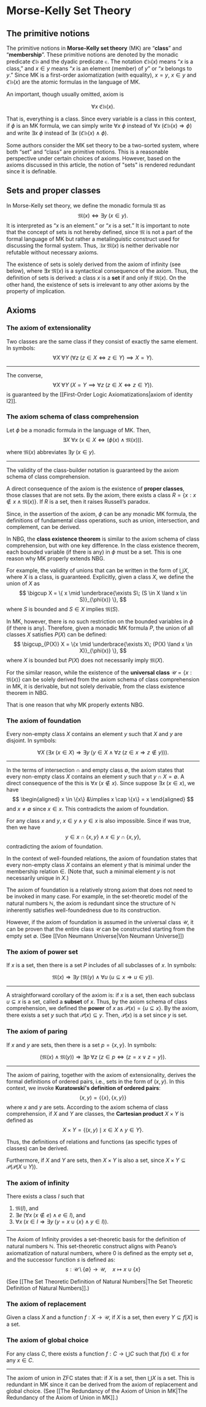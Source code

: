 # Morse-Kelly Set Theory


## The primitive notions

The primitive notions in **Morse-Kelly set theory** (MK) are “**class**” and “**membership**”. These primitive notions are denoted by the monadic predicate $\mathfrak{Cls}$ and the dyadic predicate $\in$. The notation $\mathfrak{Cls}(x)$ means “$x$ is a class,” and $x \in y$ means “$x$ is an element (member) of $y$” or “$x$ belongs to $y$.” Since MK is a first-order axiomatization (with equality), $x = y$, $x \in y$ and $\mathfrak{Cls} (x)$ are the atomic formulas in the language of MK.

An important, though usually omitted, axiom is

$$
\forall x\; \mathfrak{Cls}(x).
$$

That is, everything is a class. Since every variable is a class in this context, if $\phi$ is an MK formula, we can simply write $\forall x \; \phi$ instead of $\forall x \; (\mathfrak{Cls}(x) \Rightarrow \phi)$ and write $\exists x \; \phi$ instead of $\exists x\; (\mathfrak{Cls}(x) \land \phi)$.

Some authors consider the MK set theory to be a two-sorted system, where both “set” and “class” are primitive notions. This is a reasonable perspective under certain choices of axioms. However, based on the axioms discussed in this article, the notion of "sets" is rendered redundant since it is definable.

## Sets and proper classes

In Morse-Kelly set theory, we define the monadic formula $\mathfrak{M}$ as
$$
\mathfrak{M}(x) \iff \exists y\; (x \in y).
$$
It is interpreted as “$x$ is an element.” or “$x$ is a set.” It is important to note that the concept of sets is not hereby defined, since $\mathfrak{M}$ is not a part of the formal language of MK but rather a metalinguistic construct used for discussing the formal system. Thus, $\exists x \; \mathfrak{M}(x)$ is neither derivable nor refutable without necessary axioms.

The existence of sets is solely derived from the axiom of infinity (see below), where $\exists x\; \mathfrak{M}(x)$ is a syntactical consequence of the axiom. Thus, the definition of sets is derived: a class $x$ is a **set** if and only if $\mathfrak{M}(x)$. On the other hand, the existence of sets is irrelevant to any other axioms by the property of implication.

## Axioms

### The axiom of extensionality

Two classes are the same class if they consist of exactly the same element. In symbols:
$$
\forall X\; \forall Y\; (\forall z \; (z \in X \Leftrightarrow z \in Y) \implies X = Y).
$$

<hr>

The converse,
$$
\forall X\; \forall Y\; (X = Y \implies \forall z \; (z \in X \Leftrightarrow z \in Y)).
$$
is guaranteed by the [[First-Order Logic Axiomatizations|axiom of identity I2]].

### The axiom schema of class comprehension

Let $\phi$ be a monadic formula in the language of MK. Then,
$$
\exists X\; \forall x\; (x \in X \iff (\phi(x) \land \mathfrak{M}(x))).
$$

where $\mathfrak{M}(x)$ abbreviates $\exists y\; (x \in y)$.

<hr>

The validity of the class-builder notation is guaranteed by the axiom schema of class comprehension.

A direct consequence of the axiom is the existence of **proper classes**, those classes that are not sets. By the axiom, there exists a class $R = \{x: x \notin x \land \mathfrak{M}(x)\}$. If $R$ is a set, then it raises Russell’s paradox.

Since, in the assertion of the axiom, $\phi$ can be any monadic MK formula, the definitions of fundamental class operations, such as union, intersection, and complement, can be derived.

In NBG, the **class existence theorem** is similar to the axiom schema of class comprehension, but with one key difference. In the class existence theorem, each bounded variable (if there is any) in $\phi$ must be a set. This is one reason why MK properly extends NBG.

For example, the validity of unions that can be written in the form of $\bigcup X$, where $X$ is a class, is guaranteed. Explicitly, given a class $X$, we define the union of $X$ as
$$
\bigcup X = \{ x \mid \underbrace{\exists S\; (S \in X \land x \in S)}_{\phi(x)} \},
$$
where $S$ is bounded and $S \in X$ implies $\mathfrak{M}(S)$.

In MK, however, there is no such restriction on the bounded variables in $\phi$ (if there is any). Therefore, given a monadic MK formula $P$, the union of all classes $X$ satisfies $P(X)$ can be defined:
$$
\bigcup_{P(X)} X = \{x \mid \underbrace{\exists X\; (P(X) \land x \in X)}_{\phi(x)} \},
$$
where $X$ is bounded but $P(X)$ does not necessarily imply $\mathfrak{M}(X)$.

For the similar reason, while the existence of the **universal class** $\mathscr{U} = \{ x : \mathfrak{M}(x) \}$ can be solely derived from the axiom schema of class comprehension in MK, it is derivable, but not solely derivable, from the class existence theorem in NBG.

That is one reason that why MK properly extents NBG.


### The axiom of foundation

Every non-empty class $X$ contains an element $y$ such that $X$ and $y$ are disjoint. In symbols:

$$
\forall X\; (\exists x \; (x \in X) \Rightarrow \exists y\; (y \in X \land \forall z\; (z \in x \Rightarrow z \notin y))).
$$

<hr>

In the terms of intersection $\cap$ and empty class $\emptyset$, the axiom states that every non-empty class $X$ contains an element $y$ such that $y \cap X = \emptyset$. A direct consequence of the this is $\forall x\; (x \notin x)$. Since suppose $\exists x \; (x \in x)$, we have
$$
\begin{aligned}
x \in \{x\} &\implies x \cap \{x\} = x
\end{aligned}
$$
and $x \ne \emptyset$ since $x \in x$. This contradicts the axiom of foundation.

For any class $x$ and $y$, $x \in y \land y \in x$ is also impossible. Since if was true, then we have
$$
y \in x \cap \{x,y\} \land x \in y \cap \{x,y\},
$$
contradicting the axiom of foundation.

In the context of well-founded relations, the axiom of foundation states that every non-empty class $X$ contains an element $y$ that is minimal under the membership relation $\in$. (Note that, such a minimal element $y$ is not necessarily unique in $X$.)

The axiom of foundation is a relatively strong axiom that does not need to be invoked in many case. For example, in the set-theoretic model of the natural numbers $\mathbb{N}$, the axiom is redundant since the structure of $\mathbb{N}$ inherently satisfies well-foundedness due to its construction.

However, if the axiom of foundation is assumed in the universal class $\mathscr{U}$, it can be proven that the entire class $\mathscr{U}$ can be constructed starting from the empty set $\emptyset$. (See [[Von Neumann Universe|Von Neumann Universe]])


### The axiom of power set

If $x$ is a set, then there is a set $P$ includes of all subclasses of $x$. In symbols:

$$
\mathfrak{M}(x) \Rightarrow \exists y\; (\mathfrak{M}(y) \land \forall u\; (u \subseteq x \Rightarrow u \in y)).
$$

<hr>

A straightforward corollary of the axiom is: if $x$ is a set, then each subclass $u \subseteq x$ is a set, called a **subset** of $x$. Thus, by the axiom schema of class comprehension, we defined the **power** of $x$ as $\mathcal P(x) = \{ u \subseteq x \}$. By the axiom, there exists a set $y$ such that $\mathcal P(x) \subseteq y$. Then, $\mathcal P(x)$ is a set since $y$ is set.

### The axiom of paring
If $x$ and $y$ are sets, then there is a set $p = \{x,y\}$. In symbols:

$$
(\mathfrak{M}(x) \land \mathfrak{M}(y)) \Rightarrow \exists p \; \forall z\; (z \in p \Leftrightarrow (z = x \lor z = y)).
$$

<hr>

The axiom of pairing, together with the axiom of extensionality, derives the formal definitions of ordered pairs, i.e., sets in the form of $(x,y)$. In this context, we invoke **Kuratowski's definition of ordered pairs**:
$$
(x,y) = \{ \{x\}, \{x,y\} \}
$$
where $x$ and $y$ are sets. According to the axiom schema of class comprehension, if $X$ and $Y$ are classes, the **Cartesian product** $X \times Y$ is defined as
$$
X \times Y = \{ (x,y) \mid x \in X \land y \in Y \}.
$$

Thus, the definitions of relations and functions (as specific types of classes) can be derived.

Furthermore, if $X$ and $Y$ are sets, then $X \times Y$ is also a set, since $X \times Y \subseteq \mathcal{P}(\mathcal{P}(X \cup Y))$.

### The axiom of infinity 

There exists a class $I$ such that
1. $\mathfrak{M}(I)$, and
2. $\exists e\; (\forall x\; (x \notin e) \land e \in I )$, and
3. $\forall x\; (x \in I \Rightarrow \exists y\; (y = x \cup \{x\} \land y \in I))$.

<hr>

The Axiom of Infinity provides a set-theoretic basis for the definition of natural numbers $\mathbb{N}$. This set-theoretic construct aligns with Peano’s axiomatization of natural numbers, where $0$ is defined as the empty set $\emptyset$, and the successor function $s$ is defined as:
$$
s: \mathscr{U} \setminus \{\emptyset\} \to \mathscr{U}, \quad x \mapsto x \cup \{x\}
$$

(See [[The Set Theoretic Definition of Natural Numbers|The Set Theoretic Definition of Natural Numbers]].)

### The axiom of replacement

Given a class $X$ and a function $f : X \to \mathscr U$, if $X$ is a set, then every $Y \subseteq f[X]$ is a set.

### The axiom of global choice

For any class $C$, there exists a function $f: C \to \bigcup C$ such that $f(x) \in x$ for any $x \in C$.

<hr>

The axiom of union in ZFC states that: if $X$ is a set, then $\bigcup X$ is a set. This is redundant in MK since it can be derived from the axiom of replacement and global choice. (See [[The Redundancy of the Axiom of Union in MK|The Redundancy of the Axiom of Union in MK]].)